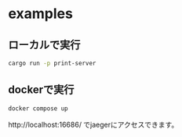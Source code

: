 # examples
## ローカルで実行

```sh
cargo run -p print-server
```

## dockerで実行


```sh
docker compose up
```

http://localhost:16686/ でjaegerにアクセスできます。